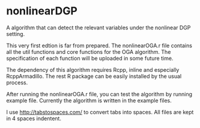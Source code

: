 # nonlinearDGP
A algorithm that can detect the relevant variables under the nonlinear 
DGP setting.

This very first edtion is far from prepared. The nonlinearOGA.r file contains 
all the util functions and core functions for the OGA algorithm. The specification 
of each function will be uploaded in some future time.

The dependency of this algorithm requires Rcpp, inline and especially 
RcppArmadillo. The rest R package can be easily installed by the usual 
process.

After running the nonlinearOGA.r file, you can test the algorithm by running 
example file. Currently the algorithm is written in the example files.

I use
http://tabstospaces.com/
to convert tabs into spaces. All files are kept in 4 spaces indentent.
